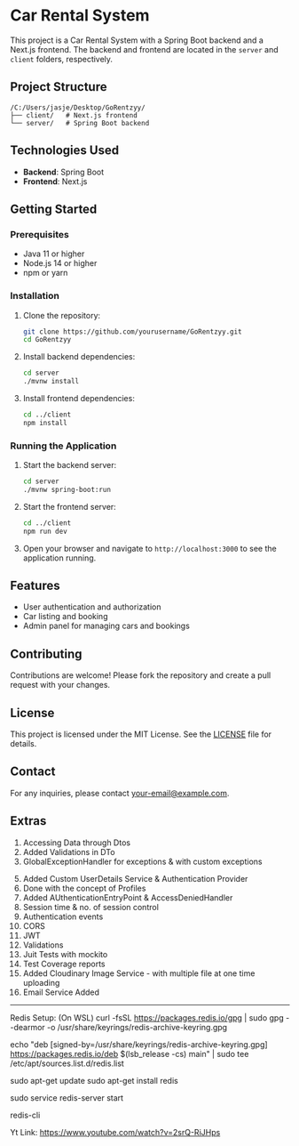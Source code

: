 # Car Rental System

This project is a Car Rental System with a Spring Boot backend and a Next.js frontend. The backend and frontend are located in the `server` and `client` folders, respectively.

## Project Structure

```
/C:/Users/jasje/Desktop/GoRentzyy/
├── client/   # Next.js frontend
└── server/   # Spring Boot backend
```

## Technologies Used

- **Backend**: Spring Boot
- **Frontend**: Next.js

## Getting Started

### Prerequisites

- Java 11 or higher
- Node.js 14 or higher
- npm or yarn

### Installation

1. Clone the repository:
    ```bash
    git clone https://github.com/yourusername/GoRentzyy.git
    cd GoRentzyy
    ```

2. Install backend dependencies:
    ```bash
    cd server
    ./mvnw install
    ```

3. Install frontend dependencies:
    ```bash
    cd ../client
    npm install
    ```

### Running the Application

1. Start the backend server:
    ```bash
    cd server
    ./mvnw spring-boot:run
    ```

2. Start the frontend server:
    ```bash
    cd ../client
    npm run dev
    ```

3. Open your browser and navigate to `http://localhost:3000` to see the application running.

## Features

- User authentication and authorization
- Car listing and booking
- Admin panel for managing cars and bookings

## Contributing

Contributions are welcome! Please fork the repository and create a pull request with your changes.

## License

This project is licensed under the MIT License. See the [LICENSE](LICENSE) file for details.

## Contact

For any inquiries, please contact [your-email@example.com](mailto:your-email@example.com).

## Extras

1. Accessing Data through Dtos
2. Added Validations in DTo
3. GlobalExceptionHandler for exceptions & with custom exceptions
<!-- 4. Added Swagger for API Documentation -->
5. Added Custom UserDetails Service & Authentication Provider
6. Done with the concept of Profiles
7. Added AUthenticationEntryPoint & AccessDeniedHandler
8. Session time & no. of session control
9. Authentication events
10. CORS  
11. JWT
12. Validations 
13. Juit Tests with mockito
14. Test Coverage reports 
15. Added Cloudinary Image Service - with multiple file at one time uploading
16. Email Service Added
<!-- 17. OpenAuth ID - Google - Github  -->
<!-- 18. Cron Jobs  -->
<!-- 19. Kafka Implementation  -->
<!-- 20. Redis Implementation -->
<!-- 21. Deployment at serverless OR EC2 Instance with AWS Postgres Service -->
<!-- 22. NGRX -->
<!-- 23. MicroServices -->
<!-- 24. Dockerize And upload at Docker & Containersization Uploading -->
<!-- 24. Actuator Health & AOP -->


------------
Redis Setup: (On WSL)
curl -fsSL https://packages.redis.io/gpg | sudo gpg --dearmor -o /usr/share/keyrings/redis-archive-keyring.gpg

echo "deb [signed-by=/usr/share/keyrings/redis-archive-keyring.gpg] https://packages.redis.io/deb $(lsb_release -cs) main" | sudo tee /etc/apt/sources.list.d/redis.list

sudo apt-get update
sudo apt-get install redis

sudo service redis-server start

redis-cli

Yt Link: https://www.youtube.com/watch?v=2srQ-RiJHps

